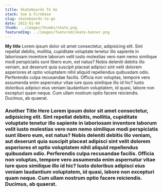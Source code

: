 ```yaml
---
title: Skateboards To Go
stack: Vue & Firebase
slug: skateboards-to-go
date: 2022-01-04
thumb: ../images/thumbs/skate.png
featuredImg: ../images/featured/skate-banner.png
---
```


**My title** Lorem ipsum dolor sit amet consectetur, adipisicing elit. Sint repellat debitis, mollitia, cupiditate voluptate tenetur illo sapiente in laboriosam inventore laborum velit iusto molestias vero nam nemo similique modi perspiciatis sunt libero eum, est natus? Nobis deleniti debitis illo veniam, aut deserunt quia suscipit placeat adipisci sint velit dolorem asperiores et optio voluptatem nihil aliquid repellendus quibusdam odio. Perferendis culpa recusandae facilis. Officia non voluptas, tempore vero assumenda enim aspernatur vitae iure quos similique illo id hic? Iusto doloribus adipisci eius veniam laudantium voluptatem, id quasi, labore non excepturi quam neque. Cum ullam nostrum optio facere reiciendis. Ducimus, ab quaerat.

### Another Title Here Lorem ipsum dolor sit amet consectetur, adipisicing elit. Sint repellat debitis, mollitia, cupiditate voluptate tenetur illo sapiente in laboriosam inventore laborum velit iusto molestias vero nam nemo similique modi perspiciatis sunt libero eum, est natus? Nobis deleniti debitis illo veniam, aut deserunt quia suscipit placeat adipisci sint velit dolorem asperiores et optio voluptatem nihil aliquid repellendus quibusdam odio. Perferendis culpa recusandae facilis. Officia non voluptas, tempore vero assumenda enim aspernatur vitae iure quos similique illo id hic? Iusto doloribus adipisci eius veniam laudantium voluptatem, id quasi, labore non excepturi quam neque. Cum ullam nostrum optio facere reiciendis. Ducimus, ab quaerat.